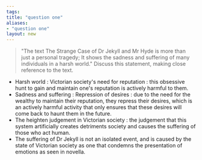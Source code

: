 ```yaml
---
tags: 
title: "question one"
aliases:
- "question one"
layout: new
---
```


> "The text The Strange Case of Dr Jekyll and Mr Hyde is more than just a personal tragedy; It shows the sadness and suffering of many individuals in a harsh world." Discuss this statement, making close reference to the text.

- Harsh world : Victorian society's need for reputation : this obsessive hunt to gain and maintain one's reputation is actively harmful to them.
- Sadness and suffering : Repression of desires : due to the need for the wealthy to maintain their reputation, they repress their desires, which is an actively harmful activity that only ensures that these desires will come back to haunt them in the future.
- The heighten judgement in Victorian society : the judgement that this system artificially creates detriments society and causes the suffering of those who act human.
- The suffering of Dr Jekyll is not an isolated event, and is caused by the state of Victorian society as one that condemns the presentation of emotions as seen in novella.
